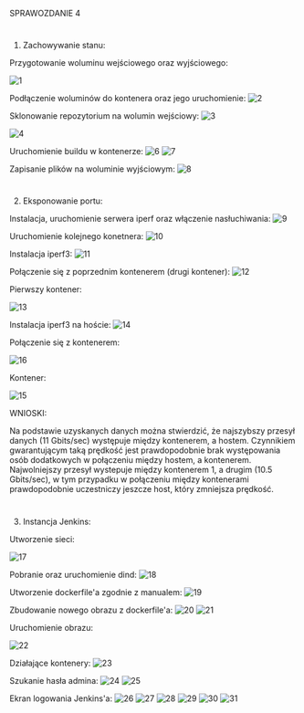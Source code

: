 SPRAWOZDANIE 4
#

1. Zachowywanie stanu:

Przygotowanie woluminu wejściowego oraz wyjściowego:

![1](https://user-images.githubusercontent.com/92218468/161969018-de98dbe3-6685-4ad5-987b-364a80a0a51f.JPG)

Podłączenie woluminów do kontenera oraz jego uruchomienie:
![2](https://user-images.githubusercontent.com/92218468/161969046-de683724-6c8c-439c-82c5-2d9379bb73a0.JPG)

Sklonowanie repozytorium na wolumin wejściowy:
![3](https://user-images.githubusercontent.com/92218468/161969076-97fc70fb-8927-4427-98ef-f0431e8c39fd.JPG)

![4](https://user-images.githubusercontent.com/92218468/161969122-3d8f1931-d1ba-47ca-a13f-d3c318839db2.JPG)

Uruchomienie buildu w kontenerze:
![6](https://user-images.githubusercontent.com/92218468/161969267-7e74336a-4840-4def-8da5-b28d251fd165.JPG)
![7](https://user-images.githubusercontent.com/92218468/161969323-65fb8b3c-135b-4117-9928-05e7802a01d9.JPG)

Zapisanie plików na woluminie wyjściowym:
![8](https://user-images.githubusercontent.com/92218468/161969430-df687f2d-14b1-44b1-b9e7-363662024055.JPG)


#
2. Eksponowanie portu:

Instalacja, uruchomienie serwera iperf oraz włączenie nasłuchiwania:
![9](https://user-images.githubusercontent.com/92218468/161969501-cc8c6e4c-6aa1-4d3d-9e9b-783d5fb00b68.JPG)

Uruchomienie kolejnego konetnera:
![10](https://user-images.githubusercontent.com/92218468/161969542-06d50634-9a81-4f9f-9289-7473d0420131.JPG)

Instalacja iperf3:
![11](https://user-images.githubusercontent.com/92218468/161969573-fcf69f69-b9c3-4b93-8e4c-7b70c90a41bf.JPG)

Połączenie się z poprzednim kontenerem (drugi kontener):
![12](https://user-images.githubusercontent.com/92218468/161969626-be1540f9-74c6-4b88-9d47-c495555e3032.JPG)

Pierwszy kontener:

![13](https://user-images.githubusercontent.com/92218468/161969669-f72473c7-08dc-4a1d-997e-d982f4bd1e2d.JPG)

Instalacja iperf3 na hoście:
![14](https://user-images.githubusercontent.com/92218468/161969730-7fa561f7-aa34-4673-9c82-7e765ef38733.JPG)

Połączenie się z kontenerem:

![16](https://user-images.githubusercontent.com/92218468/161969798-e6f0a30b-e6e4-4b7f-90e1-11482a900927.JPG)

Kontener:

![15](https://user-images.githubusercontent.com/92218468/161969774-90e39bcc-7666-4658-8abb-23e1c0aab264.JPG)


WNIOSKI:

Na podstawie uzyskanych danych można stwierdzić, że najszybszy przesył danych (11 Gbits/sec) występuje między kontenerem, a hostem. Czynnikiem gwarantującym taką prędkość jest prawdopodobnie brak występowania osób dodatkowych w połączeniu między hostem, a kontenerem. Najwolniejszy przesył wystepuje między kontenerem 1, a drugim (10.5 Gbits/sec), w tym przypadku w połączeniu między kontenerami prawdopodobnie uczestniczy jeszcze host, który zmniejsza prędkość.


#
3. Instancja Jenkins:

Utworzenie sieci:

![17](https://user-images.githubusercontent.com/92218468/161969943-7f470803-07de-4cde-a7e8-3dea3aff0f3b.JPG)

Pobranie oraz uruchomienie dind:
![18](https://user-images.githubusercontent.com/92218468/161969980-c9fa7a0a-81fb-43d7-9e3e-9de714ec5f70.JPG)

Utworzenie dockerfile'a zgodnie z manualem:
![19](https://user-images.githubusercontent.com/92218468/161969999-0aec4b20-1ef9-44ef-99a3-826fd6a11d37.JPG)

Zbudowanie nowego obrazu z dockerfile'a:
![20](https://user-images.githubusercontent.com/92218468/161970041-f2ca0ce8-415a-4dc2-bfcd-56c6a29fe4f1.JPG)
![21](https://user-images.githubusercontent.com/92218468/161970082-29dbca15-3b28-460b-acab-0d000fc4d19c.JPG)

Uruchomienie obrazu:

![22](https://user-images.githubusercontent.com/92218468/161970116-087a6e0e-6082-495b-9983-2541972aca2d.JPG)

Działające kontenery:
![23](https://user-images.githubusercontent.com/92218468/161970150-aac936db-60d2-455c-a6d1-250defba29f8.JPG)

Szukanie hasła admina:
![24](https://user-images.githubusercontent.com/92218468/161970173-904a5fd2-f767-45b9-ab23-759cd68760f0.JPG)
![25](https://user-images.githubusercontent.com/92218468/161970286-e4bb96d9-e5ae-4316-835d-6b583a1d49cc.JPG)

Ekran logowania Jenkins'a:
![26](https://user-images.githubusercontent.com/92218468/161970301-d258c4b7-f3e3-4dc9-b957-6898e7ee15fb.JPG)
![27](https://user-images.githubusercontent.com/92218468/161970348-8d61d64a-0dbb-4c9c-9f26-e43968e0b436.JPG)
![28](https://user-images.githubusercontent.com/92218468/161970361-ae49aefc-914f-439c-b18e-413c6c63d136.JPG)
![29](https://user-images.githubusercontent.com/92218468/161970371-64ffc361-f26d-494a-adf8-f79aefdc7875.JPG)
![30](https://user-images.githubusercontent.com/92218468/161970384-c953de29-a2c7-4c9d-8e31-2ded313ef1c8.JPG)
![31](https://user-images.githubusercontent.com/92218468/161970398-b7228a3f-a0f8-4961-bc87-6d48ef9f8004.JPG)
